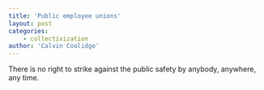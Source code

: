 ```yaml
---
title: 'Public employee unions'
layout: post
categories:
    - collectivization
author: 'Calvin Coolidge'
---
```


There is no right to strike against the public safety by anybody, anywhere, any time.